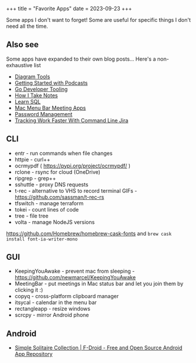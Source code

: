 +++
title = "Favorite Apps"
date = 2023-09-23
+++

Some apps I don't want to forget! Some are useful for specific things I don't need all the time.

## Also see

Some apps have expanded to their own blog posts... Here's a non-exhaustive list

- [Diagram Tools](@/blog/Diagram-Tools/index.md)
- [Getting Started with Podcasts](@/blog/Getting-Started-with-Podcasts/index.md)
- [Go Developer Tooling](@/blog/Go-Developer-Tooling/index.md)
- [How I Take Notes](@/blog/How-I-Take-Notes/index.md)
- [Learn SQL](@/blog/Learn-SQL/index.md)
- [Mac Menu Bar Meeting Apps](@/blog/Mac-Menu-Bar-Meeting-Apps/index.md)
- [Password Management](@/blog/Password-Management/index.md)
- [Tracking Work Faster With Command Line Jira](@/blog/Tracking-Work-Faster-With-Command-Line-Jira/index.md)

## CLI

- entr - run commands when file changes
- httpie - curl++
- ocrmypdf ( https://pypi.org/project/ocrmypdf/ )
- rclone - rsync for cloud (OneDrive)
- ripgrep - grep++
- sshuttle - proxy DNS requests
- t-rec - alternative to VHS to record terminal GIFs - https://github.com/sassman/t-rec-rs
- tfswitch - manage terraform
- tokei - count lines of code
- tree - file tree
- volta - manage NodeJS versions

https://github.com/Homebrew/homebrew-cask-fonts and `brew cask install font-ia-writer-mono`

## GUI

- KeepingYouAwake - prevent mac from sleeping - https://github.com/newmarcel/KeepingYouAwake
- MeetingBar - put meetings in Mac status bar and let you join them by clicking it :)
- copyq - cross-platform clipboard manager
- itsycal - calendar in the menu bar
- rectangleapp - resize windows
- scrcpy - mirror Android phone

## Android

- [Simple Solitaire Collection | F-Droid - Free and Open Source Android App Repository](https://f-droid.org/en/packages/de.tobiasbielefeld.solitaire/)
